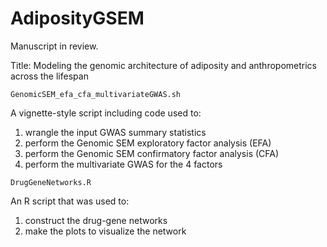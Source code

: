# AdiposityGSEM

Manuscript in review.

Title: Modeling the genomic architecture of adiposity and anthropometrics across the lifespan

`GenomicSEM_efa_cfa_multivariateGWAS.sh`

A vignette-style script including code used to:
1. wrangle the input GWAS summary statistics
2. perform the Genomic SEM exploratory factor analysis (EFA)
3. perform the Genomic SEM confirmatory factor analysis (CFA)
4. perform the multivariate GWAS for the 4 factors

`DrugGeneNetworks.R`

An R script that was used to:
1. construct the drug-gene networks
2. make the plots to visualize the network
